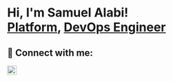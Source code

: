 
<h1>Hi, I'm Samuel Alabi! <br/><a href="https://github.com/Revivalfire">Platform</a>, <a href="https://www.linkedin.com/in/samuelagbokpo/">DevOps Engineer</a>




<h2> 🤳 Connect with me:</h2>


[<img align="left" alt="sam | LinkedIn" width="22px" src="https://cdn.jsdelivr.net/npm/simple-icons@v3/icons/linkedin.svg" />][linkedin]


[linkedin]: https://www.linkedin.com/in/samuelagbokpo/

<!--


Here are some ideas to get you started:

- 🔭 I’m currently working on ...
- 🌱 I’m currently learning ...
- 👯 I’m looking to collaborate on ...
- 🤔 I’m looking for help with ...
- 💬 Ask me about ...
- 📫 How to reach me: ...
- 😄 Pronouns: ...
- ⚡ Fun fact: ...
<!--
